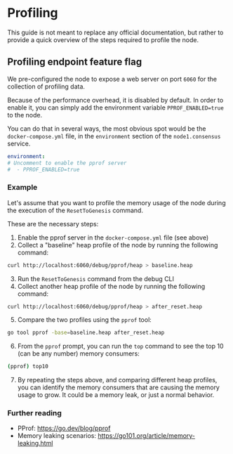 # Profiling

This guide is not meant to replace any official documentation, but rather to provide a quick overview of the steps required to profile the node.

## Profiling endpoint feature flag

We pre-configured the node to expose a web server on port `6060` for the collection of profiling data.

Because of the performance overhead, it is disabled by default.
In order to enable it, you can simply add the environment variable `PPROF_ENABLED=true` to the node.

You can do that in several ways, the most obvious spot would be the `docker-compose.yml` file, in the `environment` section of the `node1.consensus` service.

```yaml
environment:
# Uncomment to enable the pprof server
#  - PPROF_ENABLED=true
```

### Example

Let's assume that you want to profile the memory usage of the node during the execution of the `ResetToGenesis` command.

These are the necessary steps:

1. Enable the pprof server in the `docker-compose.yml` file (see above)
2. Collect a "baseline" heap profile of the node by running the following command:

```bash
curl http://localhost:6060/debug/pprof/heap > baseline.heap
```

3. Run the `ResetToGenesis` command from the debug CLI
4. Collect another heap profile of the node by running the following command:

```bash
curl http://localhost:6060/debug/pprof/heap > after_reset.heap
```

5. Compare the two profiles using the `pprof` tool:

```bash
go tool pprof -base=baseline.heap after_reset.heap
```

6. From the `pprof` prompt, you can run the `top` command to see the top 10 (can be any number) memory consumers:

```bash
(pprof) top10
```

7. By repeating the steps above, and comparing different heap profiles, you can identify the memory consumers that are causing the memory usage to grow. It could be a memory leak, or just a normal behavior.

### Further reading

- PProf: https://go.dev/blog/pprof
- Memory leaking scenarios: https://go101.org/article/memory-leaking.html
